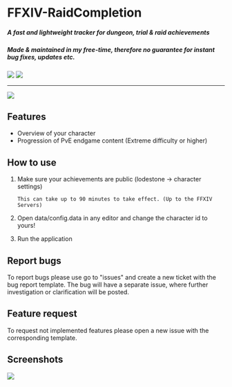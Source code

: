 # FFXIV-RaidCompletion
##### A fast and lightweight tracker for dungeon, trial & raid achievements
##### Made & maintained in my free-time, therefore no guarantee for instant bug fixes, updates etc.
![](https://img.shields.io/badge/Current%20Version-1.1.0-green?style=for-the-badge&logo=git)
![](https://img.shields.io/badge/Game%20Version-6.4-blue?style=for-the-badge&logo=)
___
[![](https://img.shields.io/badge/Download-Latest-blue?style=for-the-badge&logo=)](https://github.com/DubskySteam/FFXIV-RaidCompletion/releases/)
## Features
- Overview of your character
- Progression of PvE endgame content (Extreme difficulty or higher)
## How to use
1. Make sure your achievements are public (lodestone -> character settings)
   
   ```This can take up to 90 minutes to take effect. (Up to the FFXIV Servers)```
2. Open data/config.data in any editor and change the character id to yours!
3. Run the application
## Report bugs
To report bugs please use go to "issues" and create a new ticket with the bug report template.
The bug will have a separate issue, where further investigation or clarification will be posted.
## Feature request
To request not implemented features please open a new issue with the corresponding template.
## Screenshots
![](media/readme_screenshot.png)
